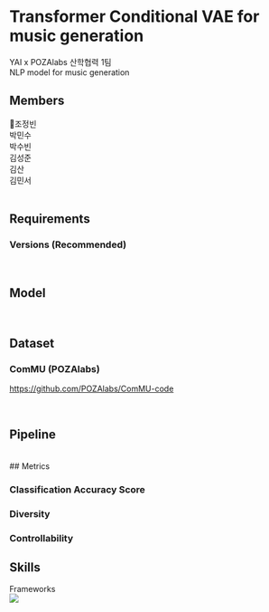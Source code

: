 # Transformer Conditional VAE for music generation
YAI x POZAlabs 산학협력 1팀 <br>
NLP model for music generation <br>

## Members
👑조정빈<br>
박민수<br>
박수빈<br>
김성준<br>
김산<br>
김민서<br>
</br>

## Requirements
### Versions (Recommended)

<br>

## Model

<br>

## Dataset

### ComMU (POZAlabs)
https://github.com/POZAlabs/ComMU-code

<br>

## Pipeline

<br>
## Metrics

### Classification Accuracy Score


### Diversity

### Controllability


## Skills
Frameworks <br><img src="https://img.shields.io/badge/PyTorch-EE4C2C?style=flat-square&logo=pytorch&logoColor=white"/> 
